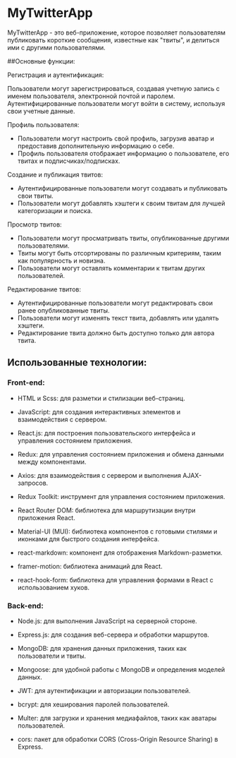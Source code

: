 # MyTwitterApp

MyTwitterApp - это веб-приложение, которое позволяет пользователям публиковать короткие сообщения, известные как "твиты", и делиться ими с другими пользователями.

##Основные функции:

Регистрация и аутентификация:

Пользователи могут зарегистрироваться, создавая учетную запись с именем пользователя, электронной почтой и паролем.
Аутентифицированные пользователи могут войти в систему, используя свои учетные данные.

Профиль пользователя:

- Пользователи могут настроить свой профиль, загрузив аватар и предоставив дополнительную информацию о себе.
- Профиль пользователя отображает информацию о пользователе, его твитах и подписчиках/подписках.

Создание и публикация твитов:

- Аутентифицированные пользователи могут создавать и публиковать свои твиты.
- Пользователи могут добавлять хэштеги к своим твитам для лучшей категоризации и поиска.

Просмотр твитов:

- Пользователи могут просматривать твиты, опубликованные другими пользователями.
- Твиты могут быть отсортированы по различным критериям, таким как популярность и новизна.
- Пользователи могут оставлять комментарии к твитам других пользователей.

Редактирование твитов:

- Аутентифицированные пользователи могут редактировать свои ранее опубликованные твиты.
- Пользователи могут изменять текст твита, добавлять или удалять хэштеги.
- Редактирование твита должно быть доступно только для автора твита.

## Использованные технологии:

### Front-end:

- HTML и Scss: для разметки и стилизации веб-страниц.
- JavaScript: для создания интерактивных элементов и взаимодействия с сервером.
- React.js: для построения пользовательского интерфейса и управления состоянием приложения.
- Redux: для управления состоянием приложения и обмена данными между компонентами.
- Axios: для взаимодействия с сервером и выполнения AJAX-запросов.

- Redux Toolkit: инструмент для управления состоянием приложения.
- React Router DOM: библиотека для маршрутизации внутри приложения React.
- Material-UI (MUI): библиотека компонентов с готовыми стилями и иконками для быстрого создания интерфейса.
- react-markdown: компонент для отображения Markdown-разметки.
- framer-motion: библиотека анимаций для React.
- react-hook-form: библиотека для управления формами в React с использованием хуков.

### Back-end:

- Node.js: для выполнения JavaScript на серверной стороне. 
- Express.js: для создания веб-сервера и обработки маршрутов.
- MongoDB: для хранения данных приложения, таких как пользователи и твиты.
- Mongoose: для удобной работы с MongoDB и определения моделей данных.
- JWT: для аутентификации и авторизации пользователей.
- bcrypt: для хеширования паролей пользователей.

- Multer: для загрузки и хранения медиафайлов, таких как аватары пользователей.
- cors: пакет для обработки CORS (Cross-Origin Resource Sharing) в Express.

